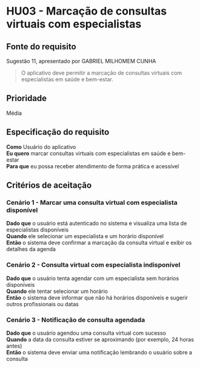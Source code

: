 # HU03 - Marcação de consultas virtuais com especialistas
## Fonte do requisito  
Sugestão 11, apresentado por GABRIEL MILHOMEM CUNHA

> O aplicativo deve permitir a marcação de consultas virtuais com especialistas em saúde e bem-estar.

## Prioridade
Média

## Especificação do requisito  
**Como** Usuário do aplicativo  
**Eu quero** marcar consultas virtuais com especialistas em saúde e bem-estar  
**Para que** eu possa receber atendimento de forma prática e acessível

## Critérios de aceitação  
### Cenário 1 - Marcar uma consulta virtual com especialista disponível  
**Dado que** o usuário está autenticado no sistema e visualiza uma lista de especialistas disponíveis  
**Quando** ele selecionar um especialista e um horário disponível  
**Então** o sistema deve confirmar a marcação da consulta virtual e exibir os detalhes da agenda

### Cenário 2 - Consulta virtual com especialista indisponível  
**Dado que** o usuário tenta agendar com um especialista sem horários disponíveis  
**Quando** ele tentar selecionar um horário  
**Então** o sistema deve informar que não há horários disponíveis e sugerir outros profissionais ou datas

### Cenário 3 - Notificação de consulta agendada  
**Dado que** o usuário agendou uma consulta virtual com sucesso  
**Quando** a data da consulta estiver se aproximando (por exemplo, 24 horas antes)  
**Então** o sistema deve enviar uma notificação lembrando o usuário sobre a consulta
